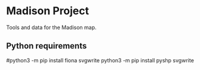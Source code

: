 # Madison Project

Tools and data for the Madison map.

## Python requirements
#python3 -m pip install fiona svgwrite
python3 -m pip install pyshp svgwrite
